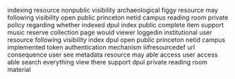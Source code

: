 indexing resource nonpublic visibility archaeological figgy resource may following visibility open public princeton netid campus reading room private policy regarding whether indexed dpul index public complete item support music reserve collection page would viewer loggedin institutional user resource following visibility index dpul open public princeton netid campus implemented token authentication mechanism iiifresourcedef url consequence user see metadata resource may able access user access able search everything view there support dpul private reading room material